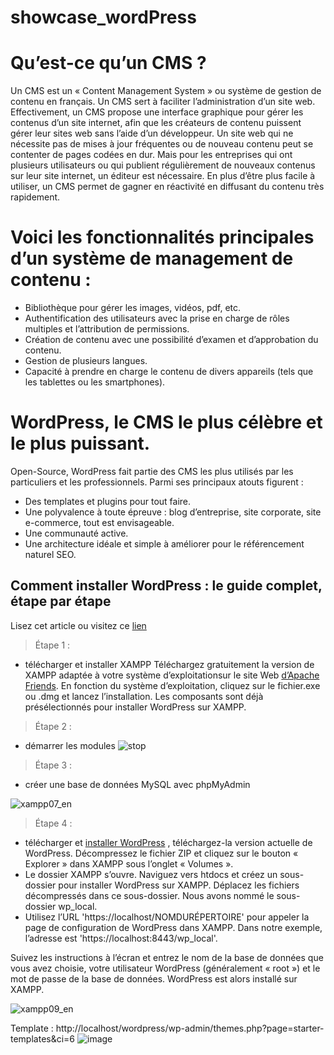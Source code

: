 # showcase_wordPress


# Qu’est-ce qu’un CMS ?

Un CMS est un « Content Management System » ou système de gestion de contenu en français. Un CMS sert à faciliter l’administration 
d’un site web.
Effectivement, un CMS propose une interface graphique pour gérer les contenus d’un site internet, afin que les créateurs de contenu 
puissent gérer leur sites web sans l’aide d’un développeur.
Un site web qui ne nécessite pas de mises à jour fréquentes ou de nouveau contenu peut se contenter de pages codées en dur. 
Mais pour les entreprises qui ont plusieurs utilisateurs ou qui publient régulièrement de nouveaux contenus sur leur site internet, un 
éditeur est nécessaire.
En plus d’être plus facile à utiliser, un CMS permet de gagner en réactivité en diffusant du contenu très rapidement.


# Voici les fonctionnalités principales d’un système de management de contenu :

- Bibliothèque pour gérer les images, vidéos, pdf, etc.
- Authentification des utilisateurs avec la prise en charge de rôles multiples et l’attribution de permissions.
- Création de contenu avec une possibilité d’examen et d’approbation du contenu.
- Gestion de plusieurs langues.
- Capacité à prendre en charge le contenu de divers appareils (tels que les tablettes ou les smartphones).


# WordPress, le CMS le plus célèbre et le plus puissant.

Open-Source, WordPress fait partie des CMS les plus utilisés par les particuliers et les professionnels. Parmi ses principaux atouts figurent :
- Des templates et plugins pour tout faire.
- Une polyvalence à toute épreuve : blog d’entreprise, site corporate, site e-commerce, tout est envisageable.
- Une communauté active.
- Une architecture idéale et simple à améliorer pour le référencement naturel SEO.


## Comment installer WordPress : le guide complet, étape par étape

Lisez cet article ou visitez ce [lien](https://fr.wordpress.org/support/article/how-to-install-wordpress/)


> Étape 1 : 
- télécharger et installer XAMPP Téléchargez gratuitement la version de XAMPP adaptée à votre système d’exploitationsur le site Web [d’Apache Friends](https://www.apachefriends.org/fr/download.html). En fonction du système d’exploitation, cliquez sur le fichier.exe ou .dmg et lancez l’installation. Les composants sont déjà présélectionnés pour installer WordPress sur XAMPP.
> Étape 2 :
- démarrer les modules
![stop](https://user-images.githubusercontent.com/93977152/166074525-5c737d31-6cd4-4101-ad60-52a26945eaca.png)

> Étape 3 :
- créer une base de données MySQL avec phpMyAdmin

![xampp07_en](https://user-images.githubusercontent.com/93977152/166074691-e3ed20a6-bbc0-4b8f-a975-9ec19d9f9463.jpg)

> Étape 4 :
-  télécharger et [installer WordPress](https://wordpress.org/download/) , téléchargez-la version actuelle de WordPress. Décompressez le fichier ZIP et cliquez sur le bouton « Explorer » dans XAMPP sous l’onglet « Volumes ».
-  Le dossier XAMPP s’ouvre. Naviguez vers htdocs et créez un sous-dossier pour installer WordPress sur XAMPP. Déplacez les fichiers décompressés dans ce sous-dossier. Nous avons nommé le sous-dossier wp_local.
-  Utilisez l’URL 'https://localhost/NOMDURÉPERTOIRE' pour appeler la page de configuration de WordPress dans XAMPP. Dans notre exemple, l’adresse est 'https://localhost:8443/wp_local'.

Suivez les instructions à l’écran et entrez le nom de la base de données que vous avez choisie, votre utilisateur WordPress (généralement « root ») et le mot de passe de la base de données. WordPress est alors installé sur XAMPP.

![xampp09_en](https://user-images.githubusercontent.com/93977152/166075334-efc1c2b6-17fe-496e-a2dd-d6a16ee5223d.png)


Template : http://localhost/wordpress/wp-admin/themes.php?page=starter-templates&ci=6
![image](https://user-images.githubusercontent.com/93977152/166079553-9071ef4c-ea7f-4076-a217-3e1030900b83.png)







